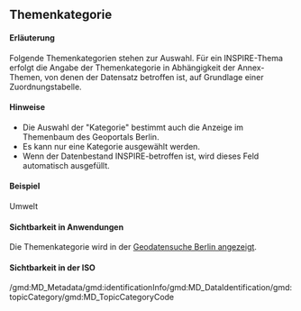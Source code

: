 ## Themenkategorie

#### Erläuterung
Folgende Themenkategorien stehen zur Auswahl. Für ein INSPIRE-Thema erfolgt die Angabe der Themenkategorie in Abhängigkeit der Annex-Themen, von denen der Datensatz betroffen ist, auf Grundlage einer Zuordnungstabelle.

#### Hinweise
* Die Auswahl der "Kategorie" bestimmt auch die Anzeige im Themenbaum des Geoportals Berlin.
* Es kann nur eine Kategorie ausgewählt werden.
* Wenn der Datenbestand INSPIRE-betroffen ist, wird dieses Feld automatisch ausgefüllt.

#### Beispiel
Umwelt

#### Sichtbarkeit in Anwendungen
Die Themenkategorie wird in der [Geodatensuche Berlin angezeigt](https://gdi.berlin.de/geonetwork/srv/ger/catalog.search#/metadata/4949391f-a7a9-4b24-b855-5e8dbf5e3f6d).

#### Sichtbarkeit in der ISO
/gmd:MD_Metadata/gmd:identificationInfo/gmd:MD_DataIdentification/gmd:topicCategory/gmd:MD_TopicCategoryCode
